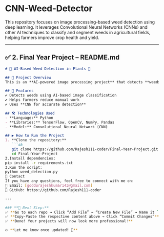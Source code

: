 # CNN-Weed-Detector
This repository focuses on image processing-based weed detection using deep learning. It leverages Convolutional Neural Networks (CNNs) and other AI techniques to classify and segment weeds in agricultural fields, helping farmers improve crop health and yield.

---

## **✅ 2. Final Year Project – README.md**  
```markdown
# 🌱 AI-Based Weed Detection in Plants 🌿

## 📌 Project Overview  
This is an **AI-powered image processing project** that detects **weeds in agricultural fields** using **Convolutional Neural Networks (CNN)**. The system helps farmers identify unwanted plants and improve crop yield.  

## 🚀 Features  
✔ Detects weeds using AI-based image classification  
✔ Helps farmers reduce manual work  
✔ Uses **CNN for accurate detection**  

## 🛠 Technologies Used  
- **Language:** Python  
- **Libraries:** TensorFlow, OpenCV, NumPy, Pandas  
- **Model:** Convolutional Neural Network (CNN)  

## ▶️ How to Run the Project  
1. **Clone the repository:**  
   ```sh
   git clone https://github.com/Rajesh111-coder/Final-Year-Project.git
   cd Final-Year-Project
2.Install dependencies:
pip install -r requirements.txt
3.Run the script:
python weed_detection.py
📩 Contact
If you have any questions, feel free to connect with me on:
📧 Email: [goddurajeshkumar143@gmail.com]
🔗 GitHub: https://github.com/Rajesh111-coder

---

### **🚀 Next Step:**  
✅ **Go to each repo → Click “Add File” → “Create New File” → Name it `README.md`**  
✅ **Copy-Paste the respective content above → Click “Commit Changes”**  
✅ **Done! Your projects will now look more professional!**  

🔥 **Let me know once updated! 🚀**


